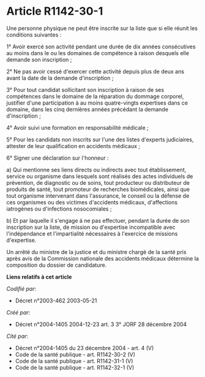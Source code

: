 # Article R1142-30-1

Une personne physique ne peut être inscrite sur la liste que si elle réunit les conditions suivantes :

1° Avoir exercé son activité pendant une durée de dix années consécutives au moins dans le ou les domaines de compétence à
raison desquels elle demande son inscription ;

2° Ne pas avoir cessé d'exercer cette activité depuis plus de deux ans avant la date de la demande d'inscription ;

3° Pour tout candidat sollicitant son inscription à raison de ses compétences dans le domaine de la réparation du dommage
corporel, justifier d'une participation à au moins quatre-vingts expertises dans ce domaine, dans les cinq dernières années
précédant la demande d'inscription ;

4° Avoir suivi une formation en responsabilité médicale ;

5° Pour les candidats non inscrits sur l'une des listes d'experts judiciaires, attester de leur qualification en accidents
médicaux ;

6° Signer une déclaration sur l'honneur :

a) Qui mentionne ses liens directs ou indirects avec tout établissement, service ou organisme dans lesquels sont réalisés des
actes individuels de prévention, de diagnostic ou de soins, tout producteur ou distributeur de produits de santé, tout
promoteur de recherches biomédicales, ainsi que tout organisme intervenant dans l'assurance, le conseil ou la défense de ces
organismes ou des victimes d'accidents médicaux, d'affections iatrogènes ou d'infections nosocomiales ;

b) Et par laquelle il s'engage à ne pas effectuer, pendant la durée de son inscription sur la liste, de mission ou
d'expertise incompatible avec l'indépendance et l'impartialité nécessaires à l'exercice de missions d'expertise.

Un arrêté du ministre de la justice et du ministre chargé de la santé pris après avis de la Commission nationale des
accidents médicaux détermine la composition du dossier de candidature.

**Liens relatifs à cet article**

_Codifié par_:

  - Décret n°2003-462 2003-05-21

_Créé par_:

  - Décret n°2004-1405 2004-12-23 art. 3 3° JORF 28 décembre 2004

_Cité par_:

  - Décret n°2004-1405 du 23 décembre 2004 - art. 4 (V)
  - Code de la santé publique - art. R1142-30-2 (V)
  - Code de la santé publique - art. R1142-31-1 (V)
  - Code de la santé publique - art. R1142-32-1 (V)
